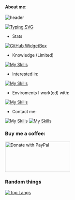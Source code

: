#### About me:

![header](https://capsule-render.vercel.app/api?type=waving&color=6EF77B&height=300&section=header&text=I%20am%20Lijukay&desc=Welcome%20to%20my%20profile&descAlignY=70&fontSize=90)

[![Typing SVG](https://readme-typing-svg.demolab.com?font=Fira+Code&pause=1000&color=6EF77B&width=435&lines=18+years+old;From+Germany;App+Development)](https://git.io/typing-svg)

- Stats

[![GitHub WidgetBox](https://github-widgetbox.vercel.app/api/profile?username=Lijukay&data=followers,repositories,stars,commits&theme=viridescent)](https://github.com/Jurredr/github-widgetbox)

- Knowledge (Limited)

[![My Skills](https://skillicons.dev/icons?i=java)](https://skillicons.dev)

- Interested in:

[![My Skills](https://skillicons.dev/icons?i=html,css,kotlin)](https://skillicons.dev)

- Enviroments I work(ed) with:

[![My Skills](https://skillicons.dev/icons?i=androidstudio,eclipse,idea,vscode)](https://skillicons.dev)

- Contact me:

[![My Skills](https://skillicons.dev/icons?i=twitter)](https://twitter.com/lijukayy)
[![My Skills](https://skillicons.dev/icons?i=instagram)](https://www.instagram.com/licos_world/)

<h3>Buy me a coffee:</h3>

<a href="https://www.paypal.me/Lijukay">
  <img src="https://raw.githubusercontent.com/stefan-niedermann/paypal-donate-button/master/paypal-donate-button.png" alt="Donate with PayPal"
  width="215"
  height="100"/>
</a>

<h3>Random things</h3>

[![Top Langs](https://github-readme-stats.vercel.app/api/top-langs/?username=Lijukay&layout=compact)](https://github.com/anuraghazra/github-readme-stats)
